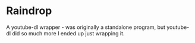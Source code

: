 # Raindrop
A youtube-dl wrapper - was originally a standalone program, but youtube-dl did so much more I ended up just wrapping it.
